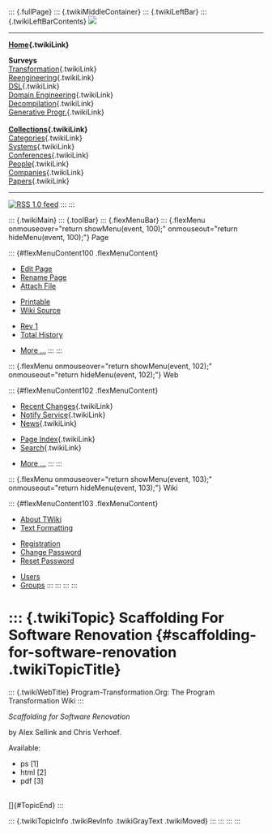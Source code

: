 ::: {.fullPage}
::: {.twikiMiddleContainer}
::: {.twikiLeftBar}
::: {.twikiLeftBarContents}
![](../pub/transformation.gif)

------------------------------------------------------------------------

**[Home](WebHome){.twikiLink}**

**Surveys**\
[Transformation](ProgramTransformation){.twikiLink}\
[Reengineering](ReengineeringWiki){.twikiLink}\
[DSL](DomainSpecificLanguages){.twikiLink}\
[Domain Engineering](DomainEngineering){.twikiLink}\
[Decompilation](DeCompilation){.twikiLink}\
[Generative Progr.](GenerativeProgrammingWiki){.twikiLink}\
\
**[Collections](CategoryCollection){.twikiLink}**\
[Categories](CategoryCategory){.twikiLink}\
[Systems](TransformationSystems){.twikiLink}\
[Conferences](TransformationConferences){.twikiLink}\
[People](TransformationPeople){.twikiLink}\
[Companies](TransformationCompanies){.twikiLink}\
[Papers](CategoryPaper){.twikiLink}

------------------------------------------------------------------------

[![](../pub/rss.gif "RSS 1.0 feed")](WebRss@skin=rss)
:::
:::

::: {.twikiMain}
::: {.toolBar}
::: {.flexMenuBar}
::: {.flexMenu onmouseover="return showMenu(event, 100);" onmouseout="return hideMenu(event, 100);"}
Page

::: {#flexMenuContent100 .flexMenuContent}
-   [Edit
    Page](http://www.program-transformation.org/edit/Transform/ScaffoldingForSoftwareRenovation?t=1536826564)
-   [Rename
    Page](http://www.program-transformation.org/rename/Transform/ScaffoldingForSoftwareRenovation)
-   [Attach
    File](http://www.program-transformation.org/attach/Transform/ScaffoldingForSoftwareRenovation)

<!-- -->

-   [Printable](http://www.program-transformation.org/view/Transform/ScaffoldingForSoftwareRenovation?skin=print.pattern)
-   [Wiki
    Source](http://www.program-transformation.org/view/Transform/ScaffoldingForSoftwareRenovation?skin=text&raw=on&contenttype=text/plain)

<!-- -->

-   [Rev
    1](http://www.program-transformation.org/view/Transform/ScaffoldingForSoftwareRenovation?rev=1.1)
-   [Total
    History](http://www.program-transformation.org/rdiff/Transform/ScaffoldingForSoftwareRenovation)

<!-- -->

-   [More
    \...](http://www.program-transformation.org/oops/Transform/ScaffoldingForSoftwareRenovation?template=oopsmore&param1=1.1&param2=1.1)
:::
:::

::: {.flexMenu onmouseover="return showMenu(event, 102);" onmouseout="return hideMenu(event, 102);"}
Web

::: {#flexMenuContent102 .flexMenuContent}
-   [Recent Changes](WebChanges){.twikiLink}
-   [Notify Service](WebNotify){.twikiLink}
-   [News](WebNews){.twikiLink}

<!-- -->

-   [Page Index](WebIndex){.twikiLink}
-   [Search](WebSearch){.twikiLink}

<!-- -->

-   [More
    \...](http://www.program-transformation.org/oops/Transform/ScaffoldingForSoftwareRenovation?template=oopsmore&param1=1.1&param2=1.1)
:::
:::

::: {.flexMenu onmouseover="return showMenu(event, 103);" onmouseout="return hideMenu(event, 103);"}
Wiki

::: {#flexMenuContent103 .flexMenuContent}
-   [About
    TWiki](http://www.program-transformation.org/view/TWiki/WebHome)
-   [Text
    Formatting](http://www.program-transformation.org/view/TWiki/TextFormattingRules)

<!-- -->

-   [Registration](http://www.program-transformation.org/view/TWiki/TWikiRegistration)
-   [Change
    Password](http://www.program-transformation.org/view/TWiki/ChangePassword)
-   [Reset
    Password](http://www.program-transformation.org/view/TWiki/ResetPassword)

<!-- -->

-   [Users](http://www.program-transformation.org/view/Main/TWikiUsers)
-   [Groups](http://www.program-transformation.org/view/Main/TWikiGroups)
:::
:::
:::
:::

::: {.twikiTopic}
Scaffolding For Software Renovation {#scaffolding-for-software-renovation .twikiTopicTitle}
===================================

::: {.twikiWebTitle}
Program-Transformation.Org: The Program Transformation Wiki
:::

*Scaffolding for Software Renovation*

by Alex Sellink and Chris Verhoef.

Available:

-   ps \[1\]
-   html \[2\]
-   pdf \[3\]

\
[]{#TopicEnd}
:::

::: {.twikiTopicInfo .twikiRevInfo .twikiGrayText .twikiMoved}
:::
:::
:::
:::
